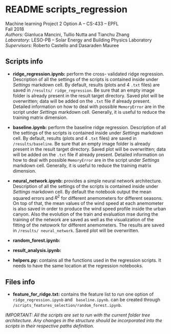 #  README scripts_regression

Machine learning Project 2 Option A – CS-433 – EPFL<br>
Fall 2018<br>
*Authors:* Gianluca Mancini, Tullio Nutta and Tianchu Zhang<br>
*Laboratory:* LESO-PB – Solar Energy and Building Physics Laboratory<br>
*Supervisors:* Roberto Castello and Dasaraden Mauree

## Scripts info
- **ridge_regression.ipynb:** perform the cross- validated ridge regression. Description of all the settings of the scripts is contained inside under *Settings* markdown cell. By default, results (plots and 4 ``.txt`` files) are saved in ``/results/ ridge_regression``. Be sure that an empty image folder is already present in the result target directory. Saved plot will be overwritten; data will be added on the ``.txt`` file if already present. Detailed information on how to deal with possible ``MemoryError`` are in the script under *Settings* markdown cell. Generally, it is useful to reduce the training matrix dimension. 

- **baseline.ipynb:** perform the baseline ridge regression. Description of all the settings of the scripts is contained inside under *Settings* markdown cell. By default, results (plots and 4 ``.txt`` files) are saved in ``/results/baseline``. Be sure that an empty image folder is already present in the result target directory. Saved plot will be overwritten; data will be added on the ``.txt`` file if already present. Detailed information on how to deal with possible ``MemoryError`` are in the script under *Settings* markdown cell. Generally, it is useful to reduce the training matrix dimension. 

- **neural_network.ipynb:** provides a simple neural network architecture. Description of all the settings of the scripts is contained inside under *Settings* markdown cell. By default the notebook output the mean squared errors and $R^2$ for different anemometers for different seasons. On top of that, the mean values of the wind speed at each anemometer is also saved in order to produce the wind speed profile inside the urban canyon. Also the evolution of the train and evaluation mse during the training of the network are saved as well as the visualization of the fitting of the netowork for different anemometers. The results are saved in ``/results/ neural_network``.  Saved plot will be overwritten.

- **random_forest.ipynb:**

- **result_analysis.ipynb:**

- **helpers.py:** contains all the functions used in the regression scripts. It needs to have the same location at the regression notebooks. 

## Files info
- **feature_for_ridge.txt:** contains the feature list to run one option of `` ridge_regression.ipynb`` and `` baseline.ipynb``. can be created through ``/scripts_features_selection/random_forest.ipynb``. 


*IMPORTANT: All the scripts are set to run with the current folder tree architecture.  Any changes in the structure should be incorporated into the scripts in their respective paths definition.*